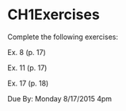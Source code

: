 CH1Exercises
============

Complete the following exercises:

  Ex. 8 (p. 17)
  
  Ex. 11 (p. 17)
  
  Ex. 17 (p. 18)
  
Due By: Monday 8/17/2015 4pm
